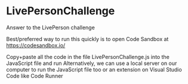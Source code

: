 # LivePersonChallenge
Answer to the LivePerson challenge

Best/preferred way to run this quickly is to open Code Sandbox at https://codesandbox.io/

Copy+paste all the code in the file LivePersonChallenge.js into the JavaScript file and run
Alternatively, we can use a local server on our computer to run the JavaScript file too or an extension on Visual Studio Code like Code Runner

